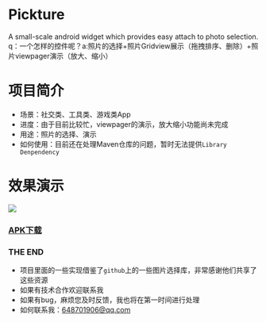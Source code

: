 # Pickture
A small-scale android  widget which provides easy attach to photo selection.
<br>q：一个怎样的控件呢？a:照片的选择+照片Gridview展示（拖拽排序、删除）+照片viewpager演示（放大、缩小）
</br>
# 项目简介
* 场景：社交类、工具类、游戏类App
* 进度：由于目前比较忙，viewpager的演示，放大缩小功能尚未完成
* 用途：照片的选择、演示
* 如何使用：目前还在处理Maven仓库的问题，暂时无法提供`Library Denpendency`

# 效果演示
 ![](https://github.com/JmStefanAndroid/Pickture/tree/f469a6f4544a1ffda180511c7b98d8f9e8565bde/howtouse.gif)  
 
### [APK下载](https://github.com/JmStefanAndroid/Pickture/tree/master/apk/pickture.apk)  
 
### THE END
 * 项目里面的一些实现借鉴了`github`上的一些图片选择库，非常感谢他们共享了这些资源
 * 如果有技术合作欢迎联系我
 * 如果有bug，麻烦您及时反馈，我也将在第一时间进行处理
 * 如何联系我：648701906@qq.com

